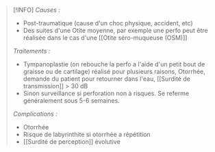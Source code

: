 
>[!INFO]
>*Causes :*
>
>- Post-traumatique (cause d'un choc physique, accident, etc)
>- Des suites d'une Otite moyenne, par exemple une perfo peut être réalisée dans le cas d'une [[Otite séro-muqueuse (OSM)]]
>
>*Traitements :*
>
>- Tympanoplastie (on rebouche la perfo a l'aide d'un petit bout de graisse ou de cartilage) réalisé pour plusieurs raisons, Otorrhée, demande du patient pour retourner dans l'eau, [[Surdité de transmission]] > 30 dB
>- Sinon surveillance si perforation non à risques. Se referme généralement sous 5-6 semaines.
>
>*Complications :*
>- Otorrhée 
>- Risque de labyrinthite si otorrhée a répétition
> - [[Surdité de perception]] évolutive

